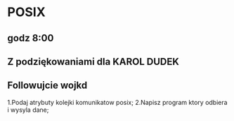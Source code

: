 # POSIX
## godz 8:00
## Z podziękowaniami dla KAROL DUDEK 
## Followujcie wojkd 
1.Podaj atrybuty kolejki komunikatow posix;
2.Napisz program ktory odbiera i wysyla dane;
